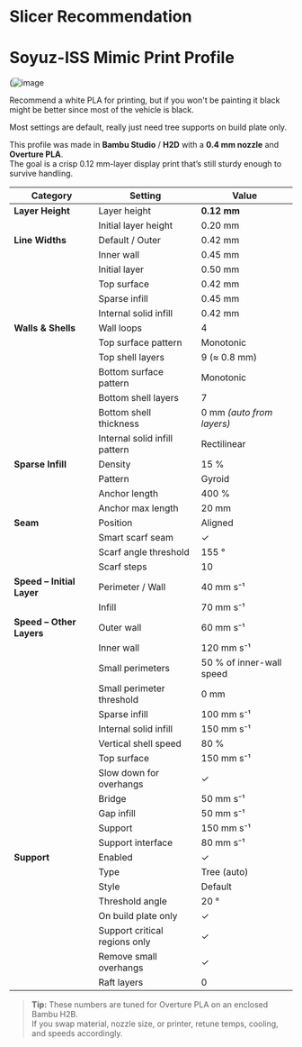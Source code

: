# Slicer Recommendation 

# Soyuz-ISS Mimic Print Profile

(![image](https://github.com/user-attachments/assets/58afe2f2-1ea9-4d8b-bb01-1b144c060601)

Recommend a white PLA for printing, but if you won't be painting it black might be better since most of the vehicle is black. 

Most settings are default, really just need tree supports on build plate only. 

This profile was made in **Bambu Studio** / **H2D** with a **0.4 mm nozzle** and **Overture PLA**.  
The goal is a crisp 0.12 mm-layer display print that’s still sturdy enough to survive handling.

| Category | Setting | Value |
|----------|---------|-------|
| **Layer Height** | Layer height | **0.12 mm** |
|  | Initial layer height | 0.20 mm |
| **Line Widths** | Default / Outer | 0.42 mm |
|  | Inner wall | 0.45 mm |
|  | Initial layer | 0.50 mm |
|  | Top surface | 0.42 mm |
|  | Sparse infill | 0.45 mm |
|  | Internal solid infill | 0.42 mm |
| **Walls & Shells** | Wall loops | 4 |
|  | Top surface pattern | Monotonic |
|  | Top shell layers | 9 (≈ 0.8 mm) |
|  | Bottom surface pattern | Monotonic |
|  | Bottom shell layers | 7 |
|  | Bottom shell thickness | 0 mm *(auto from layers)* |
|  | Internal solid infill pattern | Rectilinear |
| **Sparse Infill** | Density | 15 % |
|  | Pattern | Gyroid |
|  | Anchor length | 400 % |
|  | Anchor max length | 20 mm |
| **Seam** | Position | Aligned |
|  | Smart scarf seam | ✓ |
|  | Scarf angle threshold | 155 ° |
|  | Scarf steps | 10 |
| **Speed – Initial Layer** | Perimeter / Wall | 40 mm s⁻¹ |
|  | Infill | 70 mm s⁻¹ |
| **Speed – Other Layers** | Outer wall | 60 mm s⁻¹ |
|  | Inner wall | 120 mm s⁻¹ |
|  | Small perimeters | 50 % of inner-wall speed |
|  | Small perimeter threshold | 0 mm |
|  | Sparse infill | 100 mm s⁻¹ |
|  | Internal solid infill | 150 mm s⁻¹ |
|  | Vertical shell speed | 80 % |
|  | Top surface | 150 mm s⁻¹ |
|  | Slow down for overhangs | ✓ |
|  | Bridge | 50 mm s⁻¹ |
|  | Gap infill | 50 mm s⁻¹ |
|  | Support | 150 mm s⁻¹ |
|  | Support interface | 80 mm s⁻¹ |
| **Support** | Enabled | ✓ |
|  | Type | Tree (auto) |
|  | Style | Default |
|  | Threshold angle | 20 ° |
|  | On build plate only | ✓ |
|  | Support critical regions only | ✓ |
|  | Remove small overhangs | ✓ |
|  | Raft layers | 0 |

> **Tip:** These numbers are tuned for Overture PLA on an enclosed Bambu H2B.  
> If you swap material, nozzle size, or printer, retune temps, cooling, and speeds accordingly.
